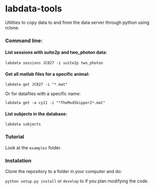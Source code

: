 # labdata-tools
Utilities to copy data to and from the data server through python using rclone.

### Command line:

#### List sessions with suite2p and two_photon data:

``labdata sessions JC027 -i suite2p two_photon``

#### Get all matlab files for a specific animal:

``labdata get JC027 -i "*.mat"``

Or for datafiles with a specific name:

``labdata get -a cy11 -i "*TheMudSkipper2*.mat"``

#### List subjects in the database:

``labdata subjects``

### Tutorial

Look at the ``examples`` folder.

### Instalation

Clone the repository to a folder in your computer and do:

``python setup.py install`` or ``develop`` to if you plan modifying the code.
